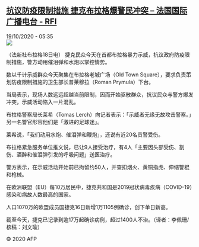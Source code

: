 <!--1603083236000-->
[抗议防疫限制措施 捷克布拉格爆警民冲突 – 法国国际广播电台 - RFI](http://www.rfi.fr//cn/contenu/20201019-%E6%8A%97%E8%AE%AE%E9%98%B2%E7%96%AB%E9%99%90%E5%88%B6%E6%8E%AA%E6%96%BD-%E6%8D%B7%E5%85%8B%E5%B8%83%E6%8B%89%E6%A0%BC%E7%88%86%E8%AD%A6%E6%B0%91%E5%86%B2%E7%AA%81)
------

<div>19/10/2020 - 05:35</div><img src="https://s.rfi.fr/media/display/bc47e71a-11bf-11eb-8117-005056bf87d6/w:310/p:16x9/int0003b.201019113501.jpg"><div class="t-content__body u-clearfix"><p>（法新社布拉格18日电）    捷克民众今天在首都布拉格暴力示威，抗议政府防疫限制措施，警方动用催泪弹和水炮以掌控情势。</p><p>    数以千计示威群众今天聚集在布拉格老城广场（Old Town Square），要求负责策划防疫限制措施的卫生部长普莱穆拉（Roman Prymula）下台。</p><p>    当局表示，现场人数远远超越当前限制，因而开始驱散群众，抗议民众与警方爆发冲突，示威活动陷入一片混乱。</p><p>    布拉格警察局长莱希（Tomas Lerch）向记者表示：「示威者无缘无故攻击警察。」另一名警官形容他们是「激进的足球迷」。</p><p>    莱希说，「我们动用水炮、催泪弹和鞭炮」，还说有近20名员警受伤。</p><p>    布拉格紧急服务单位推文说，已让9人接受治疗，有4人「主要因头部受伤、割伤、酒醉和催泪弹引发的呼吸问题」送医治疗。</p><p>    警方表示，在示威活动开始前已拘留约50人，并查扣烟火、黄铜指虎、伸缩警棍和枪械。</p><p>    在欧洲联盟（EU）每10万居民中，捷克共和国是2019冠状病毒疾病（COVID-19）感染和病故人数最高的国家。</p><p>    人口1070万的欧盟成员国捷克16日新增1万1105例确诊，创下单日新高。</p><p>    截至今天，捷克已记录到逾17万起确诊病例，超过1400人不治。（译者：李佩珊/核稿：刘文瑜）</p><p class="t-copyright">© 2020 AFP</p>        </div>
